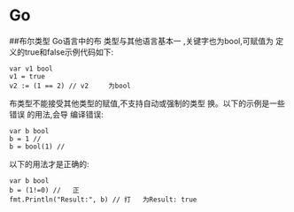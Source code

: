 # Go
##布尔类型
Go语言中的布 类型与其他语言基本一 ,关键字也为bool,可赋值为 定义的true和false示例代码如下:  
```
var v1 bool
v1 = true
v2 := (1 == 2) // v2     为bool  
```
布类型不能接受其他类型的赋值,不支持自动或强制的类型 换。以下的示例是一些错误 的用法,会导 编译错误:  
```
var b bool
b = 1 //     
b = bool(1) //     
```
以下的用法才是正确的:  
```
var b bool
b = (1!=0) //   正 
fmt.Println("Result:", b) // 打   为Result: true
```